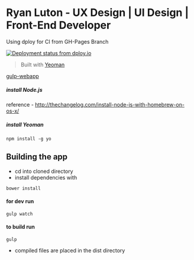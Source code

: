 Ryan Luton - UX Design | UI Design | Front-End Developer
================

Using dploy for CI from GH-Pages Branch

[![Deployment status from dploy.io](https://ryanluton.dploy.io/badge/77558059879410/13791.png)](http://dploy.io)

> Built with [Yeoman](http://yeoman.io)

[gulp-webapp](https://github.com/yeoman/generator-gulp-webapp)

##### install Node.js
reference - http://thechangelog.com/install-node-js-with-homebrew-on-os-x/

##### install Yeoman
```
npm install -g yo
```

## Building the app
* cd into cloned directory
* install dependencies with 
```
bower install
```

#### for dev run 

```
gulp watch
```

#### to build run 

```
gulp
```
* compiled files are placed in the dist directory
